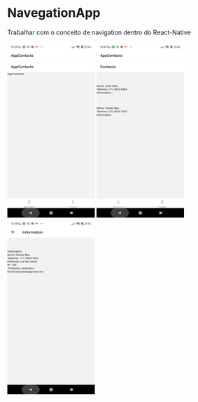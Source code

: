 # NavegationApp
Trabalhar com o conceito de navigation dentro do React-Native



<div displat="flex">
<img width="200" height="400" src='https://github.com/OseiasBeu/NavegationApp/blob/master/assets/2.jpeg'>
<img width="200" height="400" src="https://github.com/OseiasBeu/NavegationApp/blob/master/assets/3.jpeg">
<img width="200" height="400" src="https://github.com/OseiasBeu/NavegationApp/blob/master/assets/1.jpeg">
</div>
